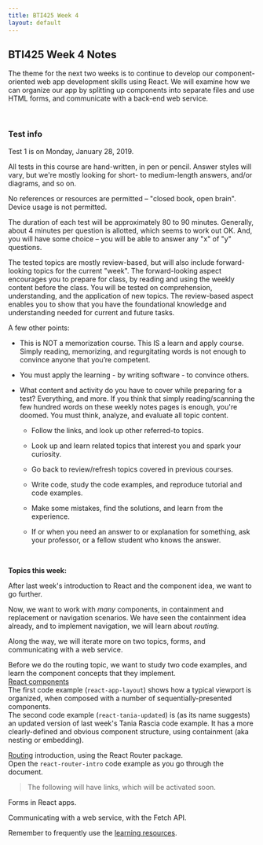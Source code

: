 ```yaml
---
title: BTI425 Week 4
layout: default
---
```


## BTI425 Week 4 Notes

The theme for the next two weeks is to continue to develop our component-oriented web app development skills using React.  We will examine how we can organize our app by splitting up components into separate files and use HTML forms, and communicate with a back-end web service.

<br>

### Test info

Test 1 is on Monday, January 28, 2019. 

All tests in this course are hand-written, in pen or pencil. Answer styles will vary, but we're mostly looking for short- to medium-length answers, and/or diagrams, and so on.

No references or resources are permitted – "closed book, open brain". Device usage is not permitted. 

The duration of each test will be approximately 80 to 90 minutes. Generally, about 4 minutes per question is allotted, which seems to work out OK. And, you will have some choice – you will be able to answer any "x" of "y" questions.

The tested topics are mostly review-based, but will also include forward-looking topics for the current "week".  The forward-looking aspect encourages you to prepare for class, by reading and using the weekly content before the class. You will be tested on comprehension, understanding, and the application of new topics. The review-based aspect enables you to show that you have the foundational knowledge and understanding needed for current and future tasks.

A few other points:

* This is NOT a memorization course. This IS a learn and apply course. Simply reading, memorizing, and regurgitating words is not enough to convince anyone that you’re competent. 

* You must apply the learning - by writing software - to convince others. 

* What content and activity do you have to cover while preparing for a test? Everything, and more. If you think that simply reading/scanning the few hundred words on these weekly notes pages is enough, you're doomed. You must think, analyze, and evaluate all topic content. 

  * Follow the links, and look up other referred-to topics. 

  * Look up and learn related topics that interest you and spark your curiosity. 

  * Go back to review/refresh topics covered in previous courses. 

  * Write code, study the code examples, and reproduce tutorial and code examples. 

  * Make some mistakes, find the solutions, and learn from the experience. 

  * If or when you need an answer to or explanation for something, ask your professor, or a fellow student who knows the answer. 

<br>

**Topics this week:**

After last week's introduction to React and the component idea, we want to go further. 

Now, we want to work with *many* components, in containment and replacement or navigation scenarios. We have seen the containment idea already, and to implement navigation, we will learn about *routing*. 

Along the way, we will iterate more on two topics, forms, and communicating with a web service. 

Before we do the routing topic, we want to study two code examples, and learn the component concepts that they implement.  
[React components](react-components)  
The first code example (`react-app-layout`) shows how a typical viewport is organized, when composed with a number of sequentially-presented components.  
The second code example (`react-tania-updated`) is (as its name suggests) an updated version of last week's Tania Rascia code example. It has a more clearly-defined and obvious component structure, using containment (aka nesting or embedding). 

[Routing](react-routing) introduction, using the React Router package.  
Open the `react-router-intro` code example as you go through the document. 

> The following will have links, which will be activated soon. 

Forms in React apps. 

Communicating with a web service, with the Fetch API. 

Remember to frequently use the [learning resources](/resources).

<br>
